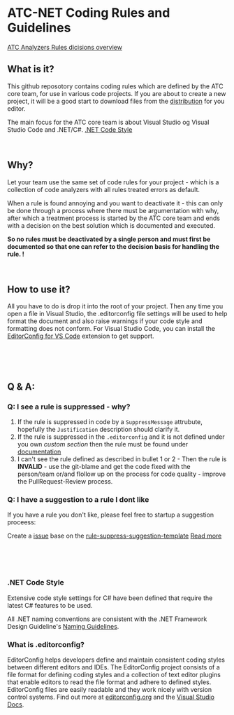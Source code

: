 # ATC-NET Coding Rules and Guidelines

[ATC Analyzers Rules dicisions overview](/documentation/CodeAnalyzersRules/rules-overview.md)

## What is it?
This github reposotory contains coding rules which are defined by the ATC core team, for use in various code projects. If you are about to create a new project, it will be a good start to download files from the [distribution](/tree/main/distribution) for you editor.

The main focus for the ATC core team is about Visual Studio og Visual Studio Code and .NET/C#. [.NET Code Style](#)

<br/>

## Why?
Let your team use the same set of code rules for your project - which is a collection of code analyzers with all rules treated errors as default.

When a rule is found annoying and you want to deactivate it - this can only be done through a process where there must be argumentation with why, after which a treatment process is started by the ATC core team and ends with a decision on the best solution which is documented and executed.

**So no rules must be deactivated by a single person and must first be documented so that one can refer to the decision basis for handling the rule. !**

<br/>

## How to use it?
All you have to do is drop it into the root of your project. Then any time you open a file in Visual Studio, the .editorconfig file settings will be used to help format the document and also raise warnings if your code style and formatting does not conform. For Visual Studio Code, you can install the [EditorConfig for VS Code](https://marketplace.visualstudio.com/items?itemName=EditorConfig.EditorConfig) extension to get support.

<br/>
<br/>
<br/>

## Q & A:
### Q: I see a rule is suppressed - why?
1) If the rule is suppressed in code by a `SuppressMessage` attrubute, hopefully the `Justification` description should clarify it.
2) If the rule is suppressed in the `.editorconfig` and it is not defined under you own _custom section_ then the rule must be found under [documentation](/documentation/CodeAnalyzersRules/rules-overview.md)
3) I can't see the rule defined as described in bullet 1 or 2 - Then the rule is **INVALID**  - use the git-blame and get the code fixed with the person/team or/and flollow up on the process for code quality - improve the PullRequest-Review process.

### Q: I have a suggestion to a rule I dont like
If you have a rule you don't like, please feel free to startup a suggestion proceess:

Create a [issue](/issues) base on the [rule-suppress-suggestion-template](/documentation/CodeAnalyzersRules/TEMPLATE-rule-suppress-suggestion.md)
[Read more](/documentation/CodeAnalyzersRules/rule-suppress-process.md)

<br/>
<br/>
<br/>

### .NET Code Style
Extensive code style settings for C# have been defined that require the latest C# features to be used.

All .NET naming conventions are consistent with the .NET Framework Design Guideline's [Naming Guidelines](https://docs.microsoft.com/en-us/dotnet/standard/design-guidelines/naming-guidelines).

### What is .editorconfig?
EditorConfig helps developers define and maintain consistent coding styles between different editors and IDEs. The EditorConfig project consists of a file format for defining coding styles and a collection of text editor plugins that enable editors to read the file format and adhere to defined styles. EditorConfig files are easily readable and they work nicely with version control systems. Find out more at [editorconfig.org](http://editorconfig.org/) and the [Visual Studio Docs](https://docs.microsoft.com/en-us/visualstudio/ide/editorconfig-code-style-settings-reference).
